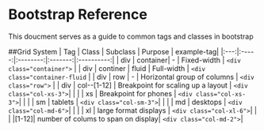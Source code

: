 # Bootstrap Reference

This doucment serves as a guide to common tags and classes in bootstrap

##Grid System
| Tag | Class | Subclass | Purpose | example-tag|
|:---:|:-----:|:--------:|:-------:|:----------:|
| div | container| -     | Fixed-width | `<div class="container">` |
| div | continer | fluid | Full-width  | `<div class="container-fluid` |
| div | row      | -     | Horizontal group of columns | `<div class="row">` |
| div | col-<breakpoint>-[1-12] | Breakpoint for scaling up a layout | `<div class="col-xs-3">`|
|     |			 | xs	| Breakpoint for phones		     | `<div class="col-xs-3">`|
|     |                  | sm   | tablets                            | `<div class="col-sm-3">`|
|     |                  | md   | desktops                           | `<div class="col-md-6">`|
|     |                  | xl   | large format displays              | `<div class="col-xl-6">`|
|     |                  |[1-12]| number of colums to span on display| `<div class="col-md-2">`|
